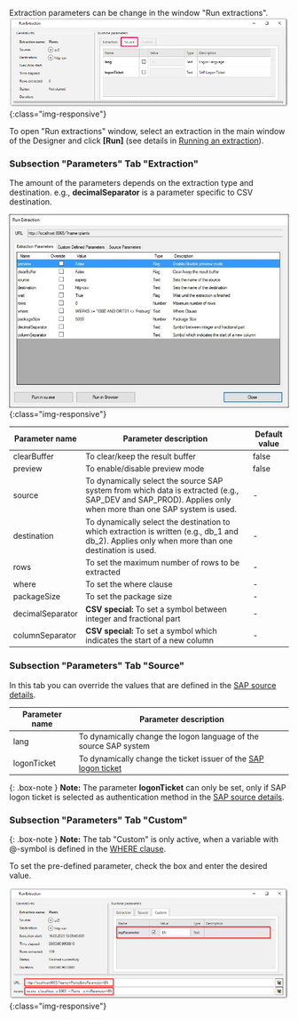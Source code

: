 Extraction parameters can be change in the window "Run extractions".
![Extraction parameters](/img/content/xu/xu_run_extraction_param_gen.png){:class="img-responsive"}

To open "Run extractions" window, select an extraction in the main window of the Designer and click **[Run]** (see details in [Running an extraction](./content/_en/xtract-universal/getting-started-table/run-an-extraction)).

### Subsection "Parameters" Tab "Extraction"

The amount of the parameters depends on the extraction type and destination.
e.g., **decimalSeparator** is a parameter specific to CSV destination.

![XU_extraction_parameters](/img/content/XU_extraction_parameters.png){:class="img-responsive"}

Parameter name | Parameter description | Default value
------------ | ------------- | -------------
clearBuffer | To clear/keep the result buffer | false
preview | To enable/disable preview mode | false
source | To dynamically select the source SAP system from which data is extracted (e.g., SAP_DEV and SAP_PROD). Applies only when more than one SAP system is used. | -
destination | To dynamically select the destination to which extraction is written (e.g., db_1 and db_2). Applies only when more than one destination is used.| -
rows | To set the maximum number of rows to be extracted | -
where | To set the where clause | -
packageSize | To set the package size | - 
decimalSeparator | **CSV special:** To set a symbol between integer and fractional part | -
columnSeparator | **CSV special:** To set a symbol which indicates the start of a new column | -

### Subsection "Parameters" Tab "Source"

In this tab you can override the values that are defined in the [SAP source details](./sap-connection).

Parameter name | Parameter description 
------------ | ------------- 
lang | To dynamically change the logon language of the source SAP system  
logonTicket | To dynamically change the ticket issuer of the [SAP logon ticket](./sap-single-sign-on/sso-with-sap-logon-ticket)

{: .box-note }
**Note:** The parameter **logonTicket** can only be set, only if SAP logon ticket is selected as authentication method in the [SAP source details](./sap-connection).


### Subsection "Parameters" Tab "Custom"

{: .box-note }
**Note:** The tab "Custom" is only active, when a variable with @-symbol is defined in the [WHERE clause](./tables/where-clause).

To set the pre-defined parameter, check the box and enter the desired value.
 
![Custom parameters](/img/content/xu/xu_run_extraction_param_cust.png){:class="img-responsive"}
